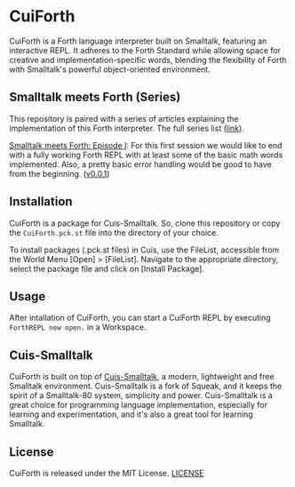 # CuiForth
CuiForth is a Forth language interpreter built on Smalltalk, featuring an interactive REPL. It adheres to the Forth Standard while allowing space for creative and implementation-specific words, blending the flexibility of Forth with Smalltalk's powerful object-oriented environment.

## Smalltalk meets Forth (Series)
This repository is paired with a series of articles explaining the implementation of this Forth interpreter. The full series list ([link](https://medium.com/@jolisper/list/smalltalk-meets-forth-series-1bc378583d43)).

[Smalltalk meets Forth: Episode I](https://medium.com/@jolisper/smalltalk-meets-forth-episode-i-4ca949da9448?source=friends_link&sk=791848eefc25714e1287c174290b8254): For this first session we would like to end with a fully working Forth REPL with at least some of the basic math words implemented. Also, a pretty basic error handling would be good to have from the beginning. ([v0.0.1](https://github.com/jolisper/Cuis-Smalltalk-CuiForth/releases/tag/v0.0.1))

## Installation
CuiForth is a package for Cuis-Smalltalk. So, clone this repository or copy the `CuiForth.pck.st` file into the directory of your choice.

To install packages (.pck.st files) in Cuis, use the FileList, accessible from the World Menu [Open] > [FileList]. Navigate to the appropriate directory, select the package file and click on [Install Package].

## Usage
After intallation of CuiForth, you can start a CuiForth REPL by executing `ForthREPL new open.` in a Workspace.

## Cuis-Smalltalk
CuiForth is built on top of [Cuis-Smalltalk](https://github.com/Cuis-Smalltalk/Cuis-Smalltalk-Dev), a modern, lightweight and free Smalltalk environment. Cuis-Smalltalk is a fork of Squeak, and it keeps the spirit of a Smalltalk-80 system, simplicity and power. Cuis-Smalltalk is a great choice for programming language implementation, especially for learning and experimentation, and it's also a great tool for learning Smalltalk.

## License
CuiForth is released under the MIT License. [LICENSE](LICENSE)
